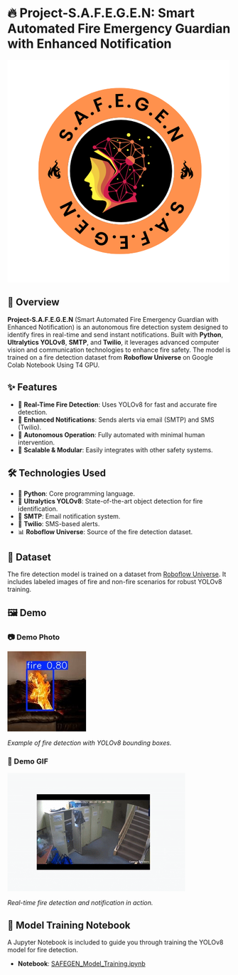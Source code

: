 # 🔥 Project-S.A.F.E.G.E.N: Smart Automated Fire Emergency Guardian with Enhanced Notification

![Project-SAFEGEN Banner](S.A.F.E.G.E.N.png)

## 📖 Overview

**Project-S.A.F.E.G.E.N** (Smart Automated Fire Emergency Guardian with Enhanced Notification) is an autonomous fire detection system designed to identify fires in real-time and send instant notifications. Built with **Python**, **Ultralytics YOLOv8**, **SMTP**, and **Twilio**, it leverages advanced computer vision and communication technologies to enhance fire safety. The model is trained on a fire detection dataset from **Roboflow Universe** on Google Colab Notebook Using T4 GPU.

## ✨ Features

- 🚨 **Real-Time Fire Detection**: Uses YOLOv8 for fast and accurate fire detection.
- 📩 **Enhanced Notifications**: Sends alerts via email (SMTP) and SMS (Twilio).
- 🤖 **Autonomous Operation**: Fully automated with minimal human intervention.
- 🔧 **Scalable & Modular**: Easily integrates with other safety systems.

## 🛠️ Technologies Used

- 🐍 **Python**: Core programming language.
- 📸 **Ultralytics YOLOv8**: State-of-the-art object detection for fire identification.
- 📧 **SMTP**: Email notification system.
- 📱 **Twilio**: SMS-based alerts.
- 📊 **Roboflow Universe**: Source of the fire detection dataset.

## 📂 Dataset

The fire detection model is trained on a dataset from [Roboflow Universe](https://universe.roboflow.com/). It includes labeled images of fire and non-fire scenarios for robust YOLOv8 training.

## 🖼️ Demo

### 📷 Demo Photo
![Fire Detection Demo](test.jpg)

*Example of fire detection with YOLOv8 bounding boxes.*

### 🎥 Demo GIF
![Fire Detection GIF](SAFEGEN.gif)

*Real-time fire detection and notification in action.*

## 📓 Model Training Notebook

A Jupyter Notebook is included to guide you through training the YOLOv8 model for fire detection.

- **Notebook**: [SAFEGEN_Model_Training.ipynb](SAFEGEN_Model_Training.ipynb)
